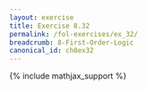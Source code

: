 ```yaml
---
layout: exercise
title: Exercise 8.32
permalink: /fol-exercises/ex_32/
breadcrumb: 8-First-Order-Logic
canonical_id: ch8ex32
---
```


{% include mathjax_support %}

